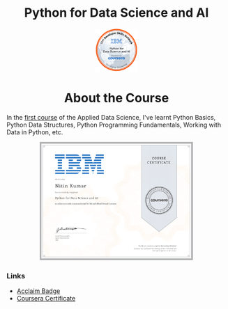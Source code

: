 <h1 align="center">Python for Data Science and AI</h1>


<p align="center">
<img src="https://github.com/ntnnitinkr/courses-certifications/blob/master/Applied-Data-Science/Python-for-Data-Science-and-AI/Python%2Bfor%2BData%2BSci%2Band%2BAI.png" width="20%" height="20%">
</p>

<h1 align="center">About the Course</h1>

In the [first course](https://www.coursera.org/learn/python-for-applied-data-science-ai) of the Applied Data Science, I've learnt Python Basics, Python Data Structures, Python Programming Fundamentals, Working with Data in Python, etc.

<p align="center">
<img src="https://github.com/ntnnitinkr/courses-certifications/blob/master/Applied-Data-Science/Python-for-Data-Science-and-AI/Python-for-Data-Science-and-AI.jpg" width="70%" height="60%">
</p>



### Links
- [Acclaim Badge](https://www.youracclaim.com/badges/56bc9733-e6cc-4860-8ddc-2e40233741b6/public_url)
- [Coursera Certificate](https://www.coursera.org/account/accomplishments/verify/23EQ4CRN585Z)

